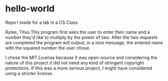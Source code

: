 # hello-world
Repo I made for a lab in a CS Class

Rylee, Titus
This program first asks the user to enter their name and a number they'd like to multiply by the power of two. After the two requests are completed the program will output, in a nice message, the entered name with the squared number the user chose.

I chose the MIT License because it was open-source and considering the nature of this project it did not need any kind of stringent copyright protections. If this was a more serious project, I might have considered using a stricter license. 
